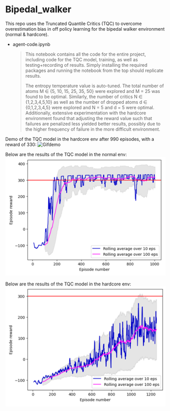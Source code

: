 # Bipedal_walker
This repo uses the Truncated Quantile Critics (TQC) to overcome overestimation bias in off policy learning for the bipedal walker environment (normal & hardcore).

* agent-code.ipynb
    >
    > This notebook contains all the code for the entire project, including code for the TQC model, training, as well as testing+recording of results. Simply installing the required packages and running the notebook from the top should replicate results.
    >
    >The entropy temperature value is auto-tuned. The total number of atoms M ∈ {5, 10, 15, 25, 35, 50} were explored and M = 25 was found to be optimal. Similarly, the number of critics N ∈ {1,2,3,4,5,10} as well as the number of dropped atoms d ∈ {0,1,2,3,4,5} were explored and N = 5 and d = 5 were optimal. Additionally, extensive experimentation with the hardcore environment found that adjusting the reward value such that failures are penalized less yielded better results, possibly due to the higher frequency of failure in the more difficult environment.
    >

Demo of the TQC model in the hardcore env after 990 episodes, with a reward of 330:
![Gifdemo](https://github.com/re8423/Bipedal_walker_TQC/blob/d962b38973a3097ce89ca686655ba4b28bf2753e/Results/agent-hardcore-video%2C%20episode%3D1000%2C%20score%3D312.gif)

Below are the results of the TQC model in the normal env:
![normal](https://github.com/re8423/Bipedal_walker_TQC/blob/d962b38973a3097ce89ca686655ba4b28bf2753e/Results/normal.png)

Below are the results of the TQC model in the hardcore env:
![normal](https://github.com/re8423/Bipedal_walker_TQC/blob/d962b38973a3097ce89ca686655ba4b28bf2753e/Results/hardcore.png)


